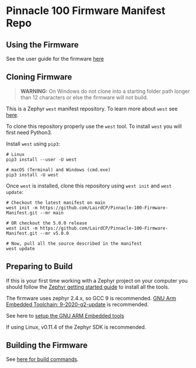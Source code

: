 # Pinnacle 100 Firmware Manifest Repo

## Using the Firmware

See the user guide for the firmware [here](https://github.com/LairdCP/Pinnacle-100-Firmware/blob/main/README.md)

## Cloning Firmware

> **WARNING:** On Windows do not clone into a starting folder path longer than 12 characters or else the firmware will not build.

This is a Zephyr `west` manifest repository. To learn more about `west` see [here](https://docs.zephyrproject.org/latest/guides/west/index.html).

To clone this repository properly use the `west` tool. To install `west` you will first need Python3.

Install `west` using `pip3`:

```
# Linux
pip3 install --user -U west

# macOS (Terminal) and Windows (cmd.exe)
pip3 install -U west
```

Once `west` is installed, clone this repository using `west init` and `west update`:

```
# Checkout the latest manifest on main
west init -m https://github.com/LairdCP/Pinnacle-100-Firmware-Manifest.git --mr main

# OR checkout the 5.0.0 release
west init -m https://github.com/LairdCP/Pinnacle-100-Firmware-Manifest.git --mr v5.0.0

# Now, pull all the source described in the manifest
west update
```

## Preparing to Build

If this is your first time working with a Zephyr project on your computer you should follow the [Zephyr getting started guide](https://docs.zephyrproject.org/latest/getting_started/index.html#) to install all the tools.

The firmware uses zephyr 2.4.x, so GCC 9 is recommended.
[GNU Arm Embedded Toolchain: 9-2020-q2-update](https://developer.arm.com/tools-and-software/open-source-software/developer-tools/gnu-toolchain/gnu-rm/downloads) is recommended.

See here to [setup the GNU ARM Embedded tools](https://docs.zephyrproject.org/2.4.0/getting_started/toolchain_3rd_party_x_compilers.html#gnu-arm-embedded)

If using Linux, v0.11.4 of the Zephyr SDK is recommended.

## Building the Firmware

See [here for build commands](https://github.com/LairdCP/Pinnacle-100-Firmware/blob/main/docs/readme_ltem_aws.md#building-the-firmware).
